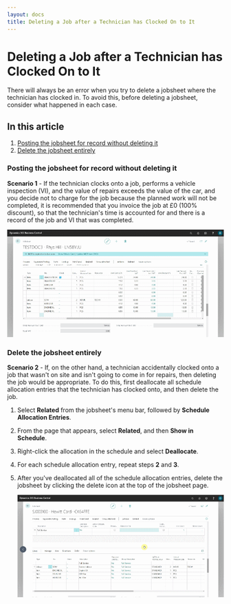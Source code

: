 ```yaml
---
layout: docs
title: Deleting a Job after a Technician has Clocked On to It
---
```


# Deleting a Job after a Technician has Clocked On to It
There will always be an error when you try to delete a jobsheet where the technician has clocked in. To avoid this, before deleting a jobsheet, consider what happened in each case.

## In this article
1. [Posting the jobsheet for record without deleting it](#posting-the-jobsheet-for-record-without-deleting-it)
2. [Delete the jobsheet entirely](#delete-the-jobsheet-entirely)

### Posting the jobsheet for record without deleting it

**Scenario 1** - If the technician clocks onto a job, performs a vehicle inspection (VI), and the value of repairs exceeds the value of the car, and you decide not to charge for the job because the planned work will not be completed, it is recommended that you invoice the job at £0 (100% discount), so that the technician's time is accounted for and there is a record of the job and VI that was completed.

   ![](media/garagehive-deleting-jobs-with-clock-on1.gif)


### Delete the jobsheet entirely

**Scenario 2** - If, on the other hand, a technician accidentally clocked onto a job that wasn't on site and isn't going to come in for repairs, then deleting the job would be appropriate. To do this, first deallocate all schedule allocation entries that the technician has clocked onto, and then delete the job.
1. Select **Related** from the jobsheet's menu bar, followed by **Schedule Allocation Entries**.
2. From the page that appears, select **Related**, and then **Show in Schedule**.
3. Right-click the allocation in the schedule and select **Deallocate**.
4. For each schedule allocation entry, repeat steps **2** and **3**.
5. After you've deallocated all of the schedule allocation entries, delete the jobsheet by clicking the delete icon at the top of the jobsheet page.

   ![](media/garagehive-deleting-jobs-with-clock-on2.gif)

